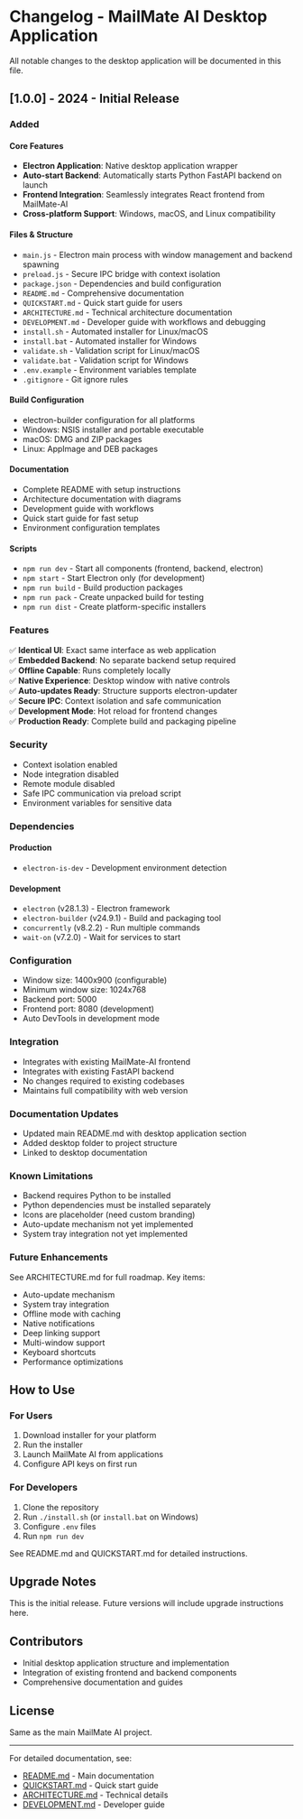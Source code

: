 # Changelog - MailMate AI Desktop Application

All notable changes to the desktop application will be documented in this file.

## [1.0.0] - 2024 - Initial Release

### Added

#### Core Features
- **Electron Application**: Native desktop application wrapper
- **Auto-start Backend**: Automatically starts Python FastAPI backend on launch
- **Frontend Integration**: Seamlessly integrates React frontend from MailMate-AI
- **Cross-platform Support**: Windows, macOS, and Linux compatibility

#### Files & Structure
- `main.js` - Electron main process with window management and backend spawning
- `preload.js` - Secure IPC bridge with context isolation
- `package.json` - Dependencies and build configuration
- `README.md` - Comprehensive documentation
- `QUICKSTART.md` - Quick start guide for users
- `ARCHITECTURE.md` - Technical architecture documentation
- `DEVELOPMENT.md` - Developer guide with workflows and debugging
- `install.sh` - Automated installer for Linux/macOS
- `install.bat` - Automated installer for Windows
- `validate.sh` - Validation script for Linux/macOS
- `validate.bat` - Validation script for Windows
- `.env.example` - Environment variables template
- `.gitignore` - Git ignore rules

#### Build Configuration
- electron-builder configuration for all platforms
- Windows: NSIS installer and portable executable
- macOS: DMG and ZIP packages
- Linux: AppImage and DEB packages

#### Documentation
- Complete README with setup instructions
- Architecture documentation with diagrams
- Development guide with workflows
- Quick start guide for fast setup
- Environment configuration templates

#### Scripts
- `npm run dev` - Start all components (frontend, backend, electron)
- `npm start` - Start Electron only (for development)
- `npm run build` - Build production packages
- `npm run pack` - Create unpacked build for testing
- `npm run dist` - Create platform-specific installers

### Features

✅ **Identical UI**: Exact same interface as web application  
✅ **Embedded Backend**: No separate backend setup required  
✅ **Offline Capable**: Runs completely locally  
✅ **Native Experience**: Desktop window with native controls  
✅ **Auto-updates Ready**: Structure supports electron-updater  
✅ **Secure IPC**: Context isolation and safe communication  
✅ **Development Mode**: Hot reload for frontend changes  
✅ **Production Ready**: Complete build and packaging pipeline  

### Security

- Context isolation enabled
- Node integration disabled
- Remote module disabled
- Safe IPC communication via preload script
- Environment variables for sensitive data

### Dependencies

#### Production
- `electron-is-dev` - Development environment detection

#### Development
- `electron` (v28.1.3) - Electron framework
- `electron-builder` (v24.9.1) - Build and packaging tool
- `concurrently` (v8.2.2) - Run multiple commands
- `wait-on` (v7.2.0) - Wait for services to start

### Configuration

- Window size: 1400x900 (configurable)
- Minimum window size: 1024x768
- Backend port: 5000
- Frontend port: 8080 (development)
- Auto DevTools in development mode

### Integration

- Integrates with existing MailMate-AI frontend
- Integrates with existing FastAPI backend
- No changes required to existing codebases
- Maintains full compatibility with web version

### Documentation Updates

- Updated main README.md with desktop application section
- Added desktop folder to project structure
- Linked to desktop documentation

### Known Limitations

- Backend requires Python to be installed
- Python dependencies must be installed separately
- Icons are placeholder (need custom branding)
- Auto-update mechanism not yet implemented
- System tray integration not yet implemented

### Future Enhancements

See ARCHITECTURE.md for full roadmap. Key items:
- Auto-update mechanism
- System tray integration
- Offline mode with caching
- Native notifications
- Deep linking support
- Multi-window support
- Keyboard shortcuts
- Performance optimizations

## How to Use

### For Users

1. Download installer for your platform
2. Run the installer
3. Launch MailMate AI from applications
4. Configure API keys on first run

### For Developers

1. Clone the repository
2. Run `./install.sh` (or `install.bat` on Windows)
3. Configure `.env` files
4. Run `npm run dev`

See README.md and QUICKSTART.md for detailed instructions.

## Upgrade Notes

This is the initial release. Future versions will include upgrade instructions here.

## Contributors

- Initial desktop application structure and implementation
- Integration of existing frontend and backend components
- Comprehensive documentation and guides

## License

Same as the main MailMate AI project.

---

For detailed documentation, see:
- [README.md](README.md) - Main documentation
- [QUICKSTART.md](QUICKSTART.md) - Quick start guide
- [ARCHITECTURE.md](ARCHITECTURE.md) - Technical details
- [DEVELOPMENT.md](DEVELOPMENT.md) - Developer guide
